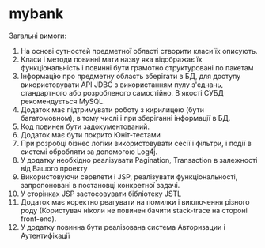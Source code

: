 # mybank

Загальні вимоги:

1. На основі сутностей предметної області створити класи їх описують.
2. Класи і методи повинні мати назву яка відображає їх функціональність і повинні бути грамотно структуровані по пакетам
3. Інформацію про предметну область зберігати в БД, для доступу використовувати API JDBC з використанням пулу з'єднань, стандартного або розробленого самостійно. В якості СУБД рекомендується MySQL.
4. Додаток має підтримувати роботу з кирилицею (бути багатомовном), в тому числі і при зберіганні інформації в БД.
5. Код повинен бути задокументований.
6. Додаток має бути покрито Юніт-тестами
7. При розробці бізнес логіки використовувати сесії і фільтри, і події в системі обробляти за допомогою Log4j.
8. У додатку необхідно реалізувати Pagination, Transaction в залежності від Вашого проекту
9. Використовуючи сервлети і JSP, реалізувати функціональності, запропоновані в постановці конкретної задачі.
10. У сторінках JSP застосовувати бібліотеку JSTL
11. Додаток має коректно реагувати на помилки і виключення різного роду (Користувач ніколи не повинен бачити stack-trace на стороні front-end).
12. У додатку повинна бути реалізована система Авторизации і Аутентифікації
